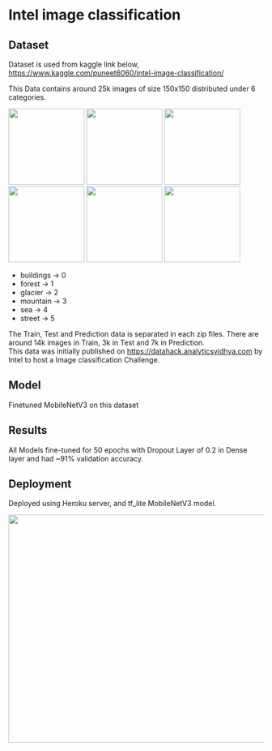 # Intel image classification
## Dataset
Dataset is used from kaggle link below,
https://www.kaggle.com/puneet6060/intel-image-classification/  

This Data contains around 25k images of size 150x150 distributed under 6 categories.  

<p>
   <img src="https://github.com/geraltPy/Intel_image_classification/blob/main/images/building.jpg" width="150" height="150"/>
   <img src="https://github.com/geraltPy/Intel_image_classification/blob/main/images/forest.jpg" width="150" height="150"/>
   <img src="https://github.com/geraltPy/Intel_image_classification/blob/main/images/glacier.jpg" width="150" height="150"/>
   <img src="https://github.com/geraltPy/Intel_image_classification/blob/main/images/mountian.jpg" width="150" height="150"/>
   <img src="https://github.com/geraltPy/Intel_image_classification/blob/main/images/sea.jpg" width="150" height="150"/>
   <img src="https://github.com/geraltPy/Intel_image_classification/blob/main/images/street.jpg" width="150" height="150"/>
</p>

- buildings -> 0
- forest -> 1 
- glacier -> 2 
- mountain -> 3 
- sea -> 4 
- street -> 5

The Train, Test and Prediction data is separated in each zip files. There are around 14k images in Train, 3k in Test and 7k in Prediction.  
This data was initially published on https://datahack.analyticsvidhya.com by Intel to host a Image classification Challenge.  

## Model
Finetuned MobileNetV3 on this dataset

## Results
All Models fine-tuned for 50 epochs with Dropout Layer of 0.2 in Dense layer and 
had ~91% validation accuracy.

## Deployment
Deployed using Heroku server, and tf_lite MobileNetV3 model.  

<p>
   <img src="https://github.com/geraltPy/Intel_image_classification/blob/main/images/webpage.png" width="900" height="450"/>
</p>
